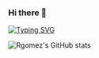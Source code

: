 ### Hi there 👋

[![Typing SVG](https://readme-typing-svg.herokuapp.com?font=Mouse+Memoirs&size=65&pause=250&color=06CD9C&vCenter=true&width=600&height=70&lines=Rafael+Gomez;rgomez90;Software+Developer;Embedded+/+Electrical+Engineering)](https://git.io/typing-svg)


![Rgomez's GitHub stats](https://github-readme-stats.vercel.app/api?username=rgomez90&count_private=true&show_icons=true&theme=dark)

<!--
**rgomez90/rgomez90** is a ✨ _special_ ✨ repository because its `README.md` (this file) appears on your GitHub profile.

Here are some ideas to get you started:

- 🔭 I’m currently working on ...
- 🌱 I’m currently learning ...
- 👯 I’m looking to collaborate on ...
- 🤔 I’m looking for help with ...
- 💬 Ask me about ...
- 📫 How to reach me: ...
- 😄 Pronouns: ...
- ⚡ Fun fact: ...
-->
